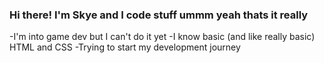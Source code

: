### Hi there! I'm Skye and I code stuff ummm yeah thats it really
-I'm into game dev but I can't do it yet
-I know basic (and like really basic) HTML and CSS
-Trying to start my development journey

<!--
**SkyeDoesThings/SkyeDoesThings** is a ✨ _special_ ✨ repository because its `README.md` (this file) appears on your GitHub profile.

Here are some ideas to get you started:

- 🔭 I’m currently working on ...
- 🌱 I’m currently learning ...
- 👯 I’m looking to collaborate on ...
- 🤔 I’m looking for help with ...
- 💬 Ask me about ...
- 📫 How to reach me: ...
- 😄 Pronouns: ...
- ⚡ Fun fact: ...
-->
